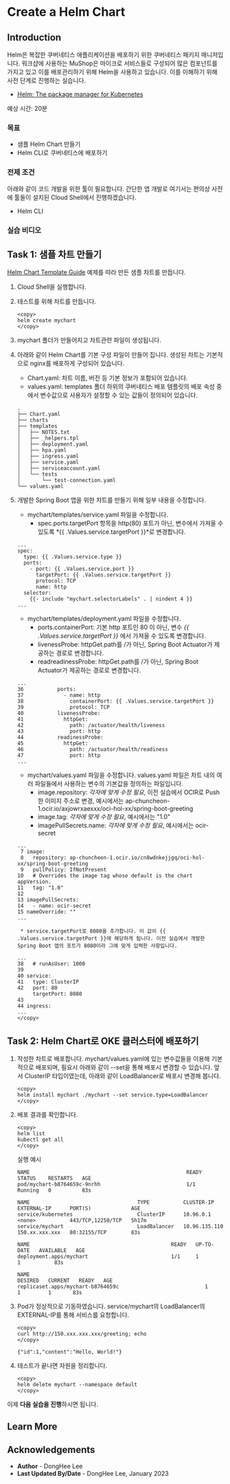 # Create a Helm Chart

## Introduction

Helm은 복잡한 쿠버네티스 애플리케이션을 배포하기 위한 쿠버네티스 패키지 매니저입니다. 워크샵에 사용하는 MuShop은 마이크로 서비스들로 구성되어 많은 컴포넌트를 가지고 있고 이를 배포관리하기 위해 Helm을 사용하고 있습니다. 이를 이해하기 위해 사전 단계로 진행하는 실습니다.

- [Helm: The package manager for Kubernetes](https://helm.sh/)

예상 시간: 20분

### 목표

* 샘플 Helm Chart 만들기
* Helm CLI로 쿠버네티스에 배포하기

### 전제 조건

아래와 같이 코드 개발을 위한 툴이 필요합니다. 간단한 앱 개발로 여기서는 편의상 사전에 툴들이 설치된 Cloud Shell에서 진행하겠습니다.

* Helm CLI

### 실습 비디오

[](youtube:TUygTkGt_uc)


## Task 1: 샘플 차트 만들기

[Helm Chart Template Guide](https://helm.sh/docs/chart_template_guide/getting_started/) 예제를 따라 만든 샘플 차트를 만듭니다.

1. Cloud Shell을 실행합니다.

2. 테스트를 위해 차트를 만듭니다.

    ````
    <copy>
    helm create mychart
    </copy>    
    ````

3. mychart 폴더가 만들어지고 차트관련 파일이 생성됩니다.

4. 아래와 같이 Helm Chart를 기본 구성 파일이 만들어 집니다. 생성된 차트는 기본적으로 nginx를 배포하게 구성되어 있습니다.

    - Chart.yaml: 차트 이름, 버전 등 기본 정보가 포함되어 있습니다.
    - values.yaml: templates 폴더 하위의 쿠버네티스 배포 템플릿의 배포 속성 중에서 변수값으로 사용자가 설정할 수 있는 값들이 정의되어 있습니다.
    ````
    .
    ├── Chart.yaml
    ├── charts
    ├── templates
    │   ├── NOTES.txt
    │   ├── _helpers.tpl
    │   ├── deployment.yaml
    │   ├── hpa.yaml
    │   ├── ingress.yaml
    │   ├── service.yaml
    │   ├── serviceaccount.yaml
    │   └── tests
    │       └── test-connection.yaml
    └── values.yaml
    ````

5. 개발한 Spring Boot 앱을 위한 차트를 만들기 위해 일부 내용을 수정합니다.

    - mychart/templates/service.yaml 파일을 수정합니다.
        * spec.ports.targetPort 항목을 http(80) 포트가 아닌, 변수에서 가져올 수 있도록 *{{ .Values.service.targetPort }}*로 변경합니다.
    ````
    ...
    spec:
      type: {{ .Values.service.type }}
      ports:
        - port: {{ .Values.service.port }}
          targetPort: {{ .Values.service.targetPort }}
          protocol: TCP
          name: http
      selector:
        {{- include "mychart.selectorLabels" . | nindent 4 }}
    ...
    ````

    - mychart/templates/deployment.yaml 파일을 수정합니다.
        * ports.containerPort: 기본 http 포트인 80 이 아닌, 변수 *{{ .Values.service.targetPort }}* 에서 가져올 수 있도록 변경합니다.
        * livenessProbe: httpGet.path를 /가 아닌, Spring Boot Actuator가 제공하는 경로로 변경합니다.
        * readreadinessProbe: httpGet.path를 /가 아닌, Spring Boot Actuator가 제공하는 경로로 변경합니다.
    ````
    ...
    36           ports:
    37             - name: http
    38               containerPort: {{ .Values.service.targetPort }}
    39               protocol: TCP
    40           livenessProbe:
    41             httpGet:
    42               path: /actuator/health/liveness
    43               port: http
    44           readinessProbe:
    45             httpGet:
    46               path: /actuator/health/readiness
    47               port: http
    ...
    ````

    - mychart/values.yaml 파일을 수정합니다. values.yaml 파일은 차트 내의 여러 파일들에서 사용하는 변수의 기본값을 정의하는 파일입니다.
        * image.repository: *각자에 맞게 수정 필요*, 이전 실습에서 OCIR로 Push한 이미지 주소로 변경, 예시에서는 ap-chuncheon-1.ocir.io/axjowrxaexxx/oci-hol-xx/spring-boot-greeting
        * image.tag: *각자에 맞게 수정 필요*, 예시에서는 "1.0"
        * imagePullSecrets.name: *각자에 맞게 수정 필요*, 예시에서는 ocir-secret
    ````
    ...
     7 image:
     8   repository: ap-chuncheon-1.ocir.io/cn8wdnkejjgq/oci-hol-xx/spring-boot-greeting
     9   pullPolicy: IfNotPresent
    10   # Overrides the image tag whose default is the chart appVersion.
    11   tag: "1.0"
    12 
    13 imagePullSecrets:
    14   - name: ocir-secret
    15 nameOverride: ""   
    ...   
    ````
        * service.targetPort로 8080을 추가합니다. 이 값이 {{ .Values.service.targetPort }}에 해당하게 됩니다. 이전 실습에서 개발한 Spring Boot 앱의 포트가 8080이라 그에 맞게 입력한 사항입니다.
    ````
    ...
    38   # runAsUser: 1000
    39 
    40 service:
    41   type: ClusterIP
    42   port: 80
         targetPort: 8080
    43 
    44 ingress:    
    ...
    </copy>      
    ````

## Task 2: Helm Chart로 OKE 클러스터에 배포하기

1. 작성한 차트로 배포합니다. mychart/values.yaml에 있는 변수값들을 이용해 기본적으로 배포되며, 필요시 아래와 같이 --set을 통해 배포시 변경할 수 있습니다. 앞서 ClusterIP 타입이였는데, 아래와 같이 LoadBalancer로 배포시 변경해 봅니다.

    ````
    <copy>
    helm install mychart ./mychart --set service.type=LoadBalancer
    </copy>
    ````

2. 배포 결과를 확인합니다.

    ````
    <copy>
    helm list
    kubectl get all
    </copy>
    ````

    실행 예시
    ````
    NAME                                                   READY   STATUS    RESTARTS   AGE
    pod/mychart-b8764659c-9nrhh                            1/1     Running   0          83s
    
    NAME                                   TYPE           CLUSTER-IP      EXTERNAL-IP      PORT(S)             AGE
    service/kubernetes                     ClusterIP      10.96.0.1       <none>           443/TCP,12250/TCP   5h17m
    service/mychart                        LoadBalancer   10.96.135.110   150.xx.xxx.xxx   80:32155/TCP        83s
    
    NAME                                              READY   UP-TO-DATE   AVAILABLE   AGE
    deployment.apps/mychart                           1/1     1            1           83s
    
    NAME                                                         DESIRED   CURRENT   READY   AGE
    replicaset.apps/mychart-b8764659c                            1         1         1       83s
    ````
3. Pod가 정상적으로 기동하였습니다. service/mychart의 LoadBalancer의 EXTERNAL-IP를 통해 서비스를 요청합니다.

    ````
    <copy>
    curl http://150.xxx.xxx.xxx/greeting; echo
    </copy>
    ````

    ````
    {"id":1,"content":"Hello, World!"}
    ````

4. 테스트가 끝나면 자원을 정리합니다.

    ````
    <copy>
    helm delete mychart --namespace default
    </copy>
    ````

이제 **다음 실습을 진행**하시면 됩니다.

## Learn More

## Acknowledgements

- **Author** - DongHee Lee
- **Last Updated By/Date** - DongHee Lee, January 2023
